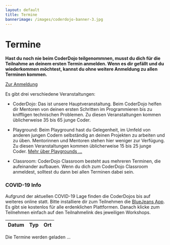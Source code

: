 ```yaml
---
layout: default
title: Termine
bannerimage: /images/coderdojo-banner-3.jpg
---
```


# Termine

**Hast du noch nie beim CoderDojo teilgenommnen, musst du dich für die Teilnahme an deinem ersten Termin anmelden. Wenn es dir gefällt und du wiederkommen möchtest, kannst du ohne weitere Anmeldung zu allen Terminen kommen.**

<p class="text-center"><a class="btn btn-material-light-blue-700" href="/anmeldung.html">Zur Anmeldung</a></p>

Es gibt drei verschiedene Veranstaltungen:

- <span class="type-coderdojo">CoderDojo</span>: Das ist unsere Hauptveranstaltung. Beim CoderDojo helfen dir Mentoren von deinen ersten Schritten im Programmieren bis zu kniffligen technischen Problemen. Zu diesen Veranstaltungen kommen üblicherweise 35 bis 65 junge Coder.

- <span class="type-playground">Playground</span>: Beim Playground hast du Gelegenheit, im Umfeld von anderen jungen Codern selbständig an deinen Projekten zu arbeiten und zu üben. Mentorinnen und Mentoren stehen hier weniger zur Verfügung. Zu diesen Veranstaltungen kommen üblicherweise 15 bis 25 junge Coder. [Mehr über Playgrounds&nbsp;...](/infos/playground.html)

- <span class="type-classroom">Classroom</span>: CoderDojo Classroom besteht aus mehreren Terminen, die aufeinander aufbauen. Wenn du dich zum CoderDojo Classroom anmeldest, solltest du dann bei allen Terminen dabei sein.

<div class="corona-info">
<h3>COVID-19 Info</h3>
Aufgrund der aktuellen COVID-19 Lage finden die CoderDojos bis auf weiteres online statt. Bitte installiere dir zum Teilnehmen die <a href="https://www.bluejeans.com/downloads" target="_blank">BlueJeans App</a>. Es gibt sie kostenlos für alle erdenklichen Plattformen. Danach klicke zum Teilnehmen einfach auf den Teilnahmelink des jeweiligen Workshops.</div>

<table class="table" id="eventsTable">
	<thead>
		<tr>
			<th>Datum</th>
			<th>Typ</th>
			<th>Ort</th>
		</tr>
	</thead>
	<tbody>
	</tbody>
</table>

<p class="loadingText">Die Termine werden geladen ...</p>

<script language="javascript">
	Date.prototype.addDays = function(days) {
		var dat = new Date(this.valueOf());
		dat.setDate(dat.getDate() + days);
		return dat;
	}

	var eventsTable = $("#eventsTable");

	$.get("https://participants-management-service.azurewebsites.net/api/events/?past=false", function(data) {
		var additionalEvents = [
			{ date: new Date(2017, 6, 7), title: "Sommerferien 2017", type: "header" },
			{ date: new Date(2017, 6, 13), title: "Sommerferien 2017", type: "header" },
			{ date: new Date(2017, 8, 14), title: "Wintersemester 2017 / 2018", type: "header" }
		].filter(function(event) { return event.date >= new Date(); });
		
		data = data.concat(additionalEvents).sort(function(a, b) {
			a = new Date(a.date);
			b = new Date(b.date);
			return a > b ? 1 : a < b ? -1 : 0;
		});

		var row = "<tr>";
		row += "<td>Freitag, 03. April 2020</td>";
		row += "<td class='type-coderdojo'>CoderDojo Online</td>";
		row += "<td>";

		var workshops = [];
		
		workshops.push({
			title: "14:00 - 16:00 Virtuelle Elektronik",
			description: "Bei Günther und Michael könnt ihr virtuell Elektronik basteln mit <a href=\"https://www.tinkercad.com/\" target=\"_blank\">Tinkercad</a>. Ihr werdet Schaltungen bauen und braucht dafür weder Lötkolben noch Bauteile. Dieser Workshop ist offen für alle, nicht nur für Teilnehmerinnen und Teilnehmern vom CoderDojo Elektronik Classroom.",
			prerequisites: "<ul><li>Legt euch ein Konto (Personal Account) bei TinkerCAD an: <a href=\"https://www.tinkercad.com/join\" target=\"_blank\">https://www.tinkercad.com/join</a></li></ul>",
			link: "https://bluejeans.com/925481189"
		});

		workshops.push({
			title: "14:00 - 16:00 Browser Game mit JavaScript",
			description: "Letzte Woche hat Matthias mit euch im JavaScript-Workshop ein Browser Game mit JavaScript begonnen. Alle, die letzte Woche dabei waren, können das Spiel diese Woche mit Matthias fertig machen.",
			prerequisites: "<ul><li>Visual Studio Code: <a href=\"https://code.visualstudio.com/\" target=\"_blank\">https://code.visualstudio.com/</a></li><li>Node.js (LTS-Version): <a href=\"https://nodejs.org/en/\" target=\"_blank\">https://nodejs.org/en/</a></li></ul>",
			link: "https://bluejeans.com/294267547"
		});

		workshops.push({
			title: "14:00 - 16:00 Programmieren von Web Apps und Webseiten",
			description: "Möchtet ihr mehr über das Programmieren von Web Apps und Webseiten lernen? Dann ist der Workshop über HTML und CSS mit Rainer, Karin und Cornelia der richtige. Anfänger*innen lernen die Basics und erfahrenere Coder lernen viele Tricks rund ums Web.",
			prerequisites: "<ul><li>Visual Studio Code: <a href=\"https://code.visualstudio.com/\" target=\"_blank\">https://code.visualstudio.com/</a></li><li>Node.js (LTS-Version): <a href=\"https://nodejs.org/en/\" target=\"_blank\">https://nodejs.org/en/</a></li></ul>",
			link: "https://bluejeans.com/726759318"
		});

		workshops.push({
			title: "14:00 - 16:00 Java mit Greenfoot",
			description: "Greenfoot ist eine super Plattform zum spielerischen Lernen von Java. Ihr könnt mit Markus einen Blick auf <a href=\"https://www.greenfoot.org/\" target=\"_blank\">Greenfoot</a> werfen und dabei in Java einsteigen oder euer Java-Wissen vertiefen.",
			prerequisites: "<ul><li>Greenfoot: <a href=\"https://www.greenfoot.org/\" target=\"_blank\">https://www.greenfoot.org/</a></li></ul>",
			link: "https://bluejeans.com/622647341"
		});

		workshops.push({
			title: "16:00 - 18:00 Grundlagen der Spieleentwicklung mit Java",
			description: "Thomas macht mit seinem Java Workshop weiter. Diesmal dreht sich alles um Spielemechanik. Ihr lernt die Grundlagen der Spieleentwicklung mit Java besser kennen.",
			prerequisites: "<ul><li>JDK der Java SE14: <a href=\"https://www.oracle.com/java/technologies/javase-downloads.html\" target=\"_blank\">https://www.oracle.com/java/technologies/javase-downloads.html</a></li><li>IntelliJ IDEA (Community Edition): <a href=\"https://www.jetbrains.com/de-de/idea/download/#section=windows\" target=\"_blank\">https://www.jetbrains.com/de-de/idea/download/#section=windows</a></li></ul>",
			link: "https://bluejeans.com/222168253"
		});

		workshops.push({
			title: "16:00 - 18:00 Scratch Anfängerworkshop",
			description: "Natürlich darf ein Workshop für Anfänger*innen mit Scratch im CoderDojo nicht fehlen. Wenn ihr noch nie mit Scratch gearbeitet habt, dann könnt ihr in diesem Workshop mit Silke, Lotte und Gerlinde euer erstes Computerspiel programmieren!",
			prerequisites: "<ul><li>Scratch: <a href=\"https://scratch.mit.edu/download\" target=\"_blank\">https://scratch.mit.edu/download</a></li></ul>",
			link: "https://bluejeans.com/183964824"
		});

		workshops.push({
			title: "16:00 - 18:00 Scratch Space Shooter",
			description: "Habt ihr schon ein wenig Scratch-Erfahrung? Dann möchtet ihr vielleicht ein etwas spannenderes Scratch-Beispiel mit Hans-Peter machen. Er wird mit euch einen Space Shooter bauen.",
			prerequisites: "<ul><li>Scratch: <a href=\"https://scratch.mit.edu/download\" target=\"_blank\">https://scratch.mit.edu/download</a></li></ul>",
			link: "https://bluejeans.com/499993405"
		});

		workshops.forEach(function(w) {
			row += "<p><span class=\"workshop-title\">" + w.title + "</span></p><p>" + w.description + "</p><p><b>Voraussetzungen</b></p><p>" + w.prerequisites + "</p><p><b>Link zum Teilnehmen:</b> <a href='" + w.link + "' target='_blank'>" + w.link + "</a></p>";
		});

		row += "</td>";
		row += "</tr>";

		eventsTable.append(row);

		data.filter(function(event) { return moment(new Date(event.date)).startOf("day").format('YYYY-MM-DD') != '2020-04-03'; }).forEach(function(event) {
			var row = "";

			if (event.type == "header") {
				row = "<tr class='subtitle'><td colspan='3'>" + event.title + "</td></tr>";
			} else {
				var date = moment(new Date(event.date)).startOf("day");
				var formattedDate = date.format("YYYY-MM-DD");

				/*row = "<tr";
				if (event.type == "playground") {
					row += " class='playground'";
				} else if (event.type == "bootcamp") {
					row += " class='bootcamp'";
				} else {
					row += " class='coderdojo'";
				}*/

				row += "<tr>";
				if (event.type == "classroom") {
					row += "<td>";
                    for (var i = 0; i < event.dates.length; i++) {
                        var classroomDate = moment(new Date(event.dates[i])).startOf("day");
                        row += "<span class='nowrap'>" + classroomDate.format("dddd, DD. MMMM YYYY") + "</span>" + "<br/>";
						if (event.title == "Elektronik") {
							row += "15:00 - 17:30<br/>";
						} else {
							row += "16:00 - 18:00<br/>";
						}
                    }
                    row += "</td>";
				} else if (event.type == "bootcamp") {
					row += "<td><span class='nowrap'>" + date.format("dddd, DD. MMMM YYYY") + "</span><br/>13:30 - 18:30</td>";
				} else {
					row += "<td><span class='nowrap'>" + date.format("dddd, DD. MMMM YYYY") + "</span><br/>16:00 - 18:00</td>";
				}

				if (event.type == "playground") {
					row += "<td class='type-playground'>Playground";
				} else if (event.type == "bootcamp") {
					row += "<td class='type-bootcamp'>Bootcamp";
                } else if (event.type == "classroom") {
					row += "<td class='type-classroom'>Classroom";
				} else {
					row += "<td class='type-coderdojo'>CoderDojo";
				}
				row += "</td>";

				row += "<td>";

                if (event.type == "classroom") {
                    row += "<b>CoderDojo Classroom - " + event.title + "</b>";
                    row += "<br/><br/>";
                    row += event.description;
                    row += "<br/><br/>";
                    var mailBody = "Hallo CoderDojo Team,%0D%0A%0D%0Aich möchte mich zum Kurs CoderDojo Classroom - " + event.title + " anmelden.%0D%0A%0D%0AVorname: %0D%0ANachname: %0D%0AAlter: %0D%0A";
                    row += "<b>Anmeldung unter <a href='mailto:info@coderdojo-linz.org?subject=Anmeldung zu CoderDojo Classroom - " + event.title + "&body=" + mailBody + "'>info@coderdojo-linz.org</a></b>";
                    row += "<br/><br/>";
                } else if (event.type == "bootcamp") {
					row += "<b>" + event.title + "</b>";
                    row += "<br/><br/>";
                    row += event.description;
                    row += "<br/><br/>";
					row += "<b><a href=\"https://www.globalazurebootcamp.at/junior-bootcamp/\" target=\"_blank\">Weitere Infos ...</a></b>";
					row += "<br/><br/>";
				}

				/*if (event.type == "playground") {
					row += "Playground<br/>";
				} else if (event.type == "bootcamp") {
					row += "Junior Bootcamp - im Rahmen des <a href='https://coding-club-linz.github.io/global-azure-bootcamp-2017/junior-bootcamp.html' target='_blank'>Global Azure Bootcamps</a><br/>";
					row += "für junge Coder ab 13 Jahren<br/>";
				} else {
					row += "CoderDojo<br/>";
				}*/
				
				if (event.location) {
					row += event.location;
				} else {
					if (event.type == "playground") {
						row += "<a href=\"http://www.linz.at/wissensturm/anreise.asp\" target=\"_blank\">Wissensturm</a>, Raum 10.02, Kärtnerstraße 26, 4020 Linz";
					} else {
						row += "<a href=\"http://www.linz.at/wissensturm/anreise.asp\" target=\"_blank\">Wissensturm</a>, Veranstaltungssaal E09, Kärtnerstraße 26, 4020 Linz";
					}
				}

				if (event.sponsor) {
					row += "<br/><span class=\"sponsor\">Sponsored by " + event.sponsor + "</a>";
				}

				row += "</td>";
		
				row += "</tr>";
			}

			eventsTable.append(row);
		});

		$(".loadingText").hide();
	});
</script>
